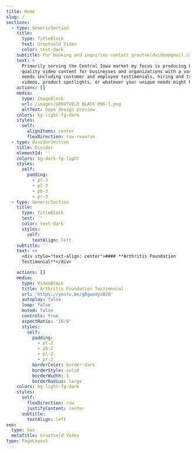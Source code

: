 ```yaml
---
title: Home
slug: /
sections:
  - type: GenericSection
    title:
      type: TitleBlock
      text: Grootveld Video
      color: text-dark
    subtitle: For booking and inquiries contact grootveldvideo@gmail.com
    text: >
      Primarily serving the Central Iowa market my focus is producing high
      quality video content for businesses and organizations with a variety of
      needs including customer and employee testimonials, hiring and training
      videos, product spotlights, or whatever your unique needs might be.
    actions: []
    media:
      type: ImageBlock
      url: /images/GROOTVELD BLACK PNG-1.png
      altText: Dope design preview
    colors: bg-light-fg-dark
    styles:
      self:
        alignItems: center
        flexDirection: row-reverse
  - type: DividerSection
    title: Divider
    elementId: ''
    colors: bg-dark-fg-light
    styles:
      self:
        padding:
          - pt-3
          - pl-3
          - pb-3
          - pr-3
  - type: GenericSection
    title:
      type: TitleBlock
      text: ''
      color: text-dark
      styles:
        self:
          textAlign: left
    subtitle: ''
    text: >+
      <div style="text-align: center">#### **Arthritis Foundation
      Testimonial**</div>

    actions: []
    media:
      type: VideoBlock
      title: Arthritis Foundation Testimonial
      url: 'https://youtu.be/gBgwodyxBJQ'
      autoplay: false
      loop: false
      muted: false
      controls: true
      aspectRatio: '16:9'
      styles:
        self:
          padding:
            - pt-2
            - pb-2
            - pl-2
            - pr-2
          borderColor: border-dark
          borderStyle: solid
          borderWidth: 1
          borderRadius: large
    colors: bg-light-fg-dark
    styles:
      self:
        flexDirection: row
        justifyContent: center
      subtitle:
        textAlign: left
seo:
  type: Seo
  metaTitle: Grootveld Video
type: PageLayout
---
```

